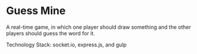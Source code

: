 # Guess Mine

A real-time game, in which one player should draw something and the other players should guess the word for it.  

Technology Stack: socket.io, express.js, and gulp